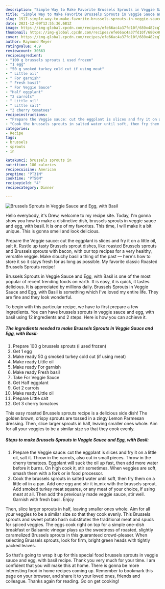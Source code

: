 ```yaml
---
description: "Simple Way to Make Favorite Brussels Sprouts in Veggie Sauce and Egg, with Basil"
title: "Simple Way to Make Favorite Brussels Sprouts in Veggie Sauce and Egg, with Basil"
slug: 1917-simple-way-to-make-favorite-brussels-sprouts-in-veggie-sauce-and-egg-with-basil
date: 2021-12-09T12:55:36.681Z
image: https://img-global.cpcdn.com/recipes/efe66ac4a37fd10f/680x482cq70/brussels-sprouts-in-veggie-sauce-and-egg-with-basil-recipe-main-photo.jpg
thumbnail: https://img-global.cpcdn.com/recipes/efe66ac4a37fd10f/680x482cq70/brussels-sprouts-in-veggie-sauce-and-egg-with-basil-recipe-main-photo.jpg
cover: https://img-global.cpcdn.com/recipes/efe66ac4a37fd10f/680x482cq70/brussels-sprouts-in-veggie-sauce-and-egg-with-basil-recipe-main-photo.jpg
author: Raymond Meyer
ratingvalue: 4.9
reviewcount: 30563
recipeingredient:
- "100 g brussels sprouts i used frozen"
- "1 egg"
- "50 g smoked turkey cold cut if using meat"
- " Little oil"
- " For garnish"
- " Fresh basil"
- " For Veggie Sauce"
- "Half eggplant"
- "2 carrots"
- " Little oil"
- " Little salt"
- "3 cherry tomatoes"
recipeinstructions:
- "Prepare the Veggie sauce: cut the eggplant is slices and fry it on a little oil, salt it. Throw in the carrots, also cut in small pieces. Throw in the cherry tomatoes. Eggplant will suck the oil up fast, then add more water before it burns. On high cook it, stir sometimes. When veggies are soft, smash them with a fork or in food processor."
- "Cook the brussels sprouts in salted water until soft, then fry them on a little oil in a pan. Add one egg and stir it in,mix with the brussels sprout. Add smoked turkey meat squares, or any meat of your choice, if using meat at all. Then add the previously made veggie sauce, stir well. Garnish with fresh basil. Enjoy"
categories:
- Recipe
tags:
- brussels
- sprouts
- in

katakunci: brussels sprouts in 
nutrition: 180 calories
recipecuisine: American
preptime: "PT31M"
cooktime: "PT56M"
recipeyield: "4"
recipecategory: Dinner

---
```



![Brussels Sprouts in Veggie Sauce and Egg, with Basil](https://img-global.cpcdn.com/recipes/efe66ac4a37fd10f/680x482cq70/brussels-sprouts-in-veggie-sauce-and-egg-with-basil-recipe-main-photo.jpg)

Hello everybody, it's Drew, welcome to my recipe site. Today, I'm gonna show you how to make a distinctive dish, brussels sprouts in veggie sauce and egg, with basil. It is one of my favorites. This time, I will make it a bit unique. This is gonna smell and look delicious.

Prepare the Veggie sauce: cut the eggplant is slices and fry it on a little oil, salt it. Rustle up tasty Brussels sprout dishes, like roasted Brussels sprouts and Brussels sprouts with bacon, with our top recipes for a very healthy, versatile veggie. Make slouchy basil a thing of the past — here's how to store it so it stays fresh for as long as possible. My favorite classic Roasted Brussels Sprouts recipe!

Brussels Sprouts in Veggie Sauce and Egg, with Basil is one of the most popular of recent trending foods on earth. It is easy, it is quick, it tastes delicious. It is appreciated by millions daily. Brussels Sprouts in Veggie Sauce and Egg, with Basil is something which I've loved my entire life. They are fine and they look wonderful.


To begin with this particular recipe, we have to first prepare a few ingredients. You can have brussels sprouts in veggie sauce and egg, with basil using 12 ingredients and 2 steps. Here is how you can achieve it.

<!--inarticleads1-->

##### The ingredients needed to make Brussels Sprouts in Veggie Sauce and Egg, with Basil:

1. Prepare 100 g brussels sprouts (i used frozen)
1. Get 1 egg
1. Make ready 50 g smoked turkey cold cut (if using meat)
1. Make ready  Little oil
1. Make ready  For garnish
1. Make ready  Fresh basil
1. Take  For Veggie Sauce
1. Get Half eggplant
1. Get 2 carrots
1. Make ready  Little oil
1. Prepare  Little salt
1. Get 3 cherry tomatoes


This easy roasted Brussels sprouts recipe is a delicious side dish! The golden brown, crispy sprouts are tossed in a zingy Lemon Parmesan dressing. Then, slice larger sprouts in half, leaving smaller ones whole. Aim for all your veggies to be a similar size so that they cook evenly. 

<!--inarticleads2-->

##### Steps to make Brussels Sprouts in Veggie Sauce and Egg, with Basil:

1. Prepare the Veggie sauce: cut the eggplant is slices and fry it on a little oil, salt it. Throw in the carrots, also cut in small pieces. Throw in the cherry tomatoes. Eggplant will suck the oil up fast, then add more water before it burns. On high cook it, stir sometimes. When veggies are soft, smash them with a fork or in food processor.
1. Cook the brussels sprouts in salted water until soft, then fry them on a little oil in a pan. Add one egg and stir it in,mix with the brussels sprout. Add smoked turkey meat squares, or any meat of your choice, if using meat at all. Then add the previously made veggie sauce, stir well. Garnish with fresh basil. Enjoy


Then, slice larger sprouts in half, leaving smaller ones whole. Aim for all your veggies to be a similar size so that they cook evenly. This Brussels sprouts and sweet potato hash substitutes the traditional meat and spuds for spiced veggies. The eggs cook right on top for a simple one-dish breakfast or Balsamic vinegar plays up the sweetness of roasted, slightly caramelized Brussels sprouts in this guaranteed crowd-pleaser. When selecting Brussels sprouts, look for firm, bright green heads with tightly packed leaves. 

So that's going to wrap it up for this special food brussels sprouts in veggie sauce and egg, with basil recipe. Thank you very much for your time. I am confident that you will make this at home. There is gonna be more interesting food in home recipes coming up. Remember to bookmark this page on your browser, and share it to your loved ones, friends and colleague. Thanks again for reading. Go on get cooking!

